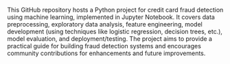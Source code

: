 This GitHub repository hosts a Python project for credit card fraud detection using machine learning, implemented in Jupyter Notebook. It covers data preprocessing, exploratory data analysis, feature engineering, model development (using techniques like logistic regression, decision trees, etc.), model evaluation, and deployment/testing. The project aims to provide a practical guide for building fraud detection systems and encourages community contributions for enhancements and future improvements.
